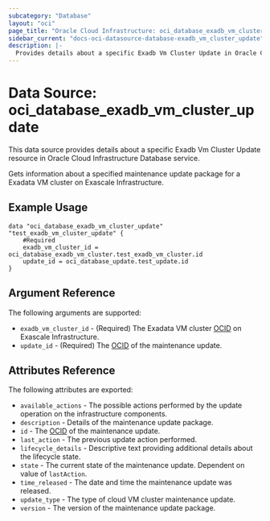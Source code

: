 ```yaml
---
subcategory: "Database"
layout: "oci"
page_title: "Oracle Cloud Infrastructure: oci_database_exadb_vm_cluster_update"
sidebar_current: "docs-oci-datasource-database-exadb_vm_cluster_update"
description: |-
  Provides details about a specific Exadb Vm Cluster Update in Oracle Cloud Infrastructure Database service
---
```


# Data Source: oci_database_exadb_vm_cluster_update
This data source provides details about a specific Exadb Vm Cluster Update resource in Oracle Cloud Infrastructure Database service.

Gets information about a specified maintenance update package for a Exadata VM cluster on Exascale Infrastructure.


## Example Usage

```hcl
data "oci_database_exadb_vm_cluster_update" "test_exadb_vm_cluster_update" {
	#Required
	exadb_vm_cluster_id = oci_database_exadb_vm_cluster.test_exadb_vm_cluster.id
	update_id = oci_database_update.test_update.id
}
```

## Argument Reference

The following arguments are supported:

* `exadb_vm_cluster_id` - (Required) The Exadata VM cluster [OCID](https://docs.cloud.oracle.com/iaas/Content/General/Concepts/identifiers.htm) on Exascale Infrastructure.
* `update_id` - (Required) The [OCID](https://docs.cloud.oracle.com/iaas/Content/General/Concepts/identifiers.htm) of the maintenance update.


## Attributes Reference

The following attributes are exported:

* `available_actions` - The possible actions performed by the update operation on the infrastructure components.
* `description` - Details of the maintenance update package.
* `id` - The [OCID](https://docs.cloud.oracle.com/iaas/Content/General/Concepts/identifiers.htm) of the maintenance update.
* `last_action` - The previous update action performed.
* `lifecycle_details` - Descriptive text providing additional details about the lifecycle state. 
* `state` - The current state of the maintenance update. Dependent on value of `lastAction`.
* `time_released` - The date and time the maintenance update was released.
* `update_type` - The type of cloud VM cluster maintenance update.
* `version` - The version of the maintenance update package.

